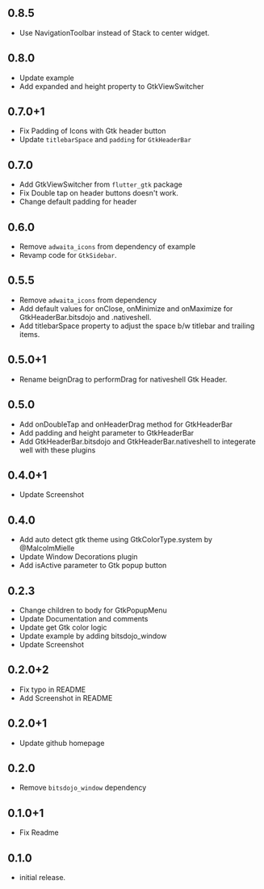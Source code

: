 ## 0.8.5

* Use NavigationToolbar instead of Stack to center widget.

## 0.8.0

* Update example
* Add expanded and height property to GtkViewSwitcher

## 0.7.0+1

* Fix Padding of Icons with Gtk header button
* Update `titlebarSpace` and `padding` for `GtkHeaderBar`

## 0.7.0

* Add GtkViewSwitcher from `flutter_gtk` package
* Fix Double tap on header buttons doesn't work.
* Change default padding for header

## 0.6.0

* Remove `adwaita_icons` from dependency of example
* Revamp code for `GtkSidebar`.

## 0.5.5

* Remove `adwaita_icons` from dependency
* Add default values for onClose, onMinimize and onMaximize for GtkHeaderBar.bitsdojo and .nativeshell.
* Add titlebarSpace property to adjust the space b/w titlebar and trailing items.

## 0.5.0+1

* Rename beignDrag to performDrag for nativeshell Gtk Header.

## 0.5.0

* Add onDoubleTap and onHeaderDrag method for GtkHeaderBar
* Add padding and height parameter to GtkHeaderBar
* Add GtkHeaderBar.bitsdojo and GtkHeaderBar.nativeshell to integerate well with these plugins

## 0.4.0+1

* Update Screenshot

## 0.4.0

* Add auto detect gtk theme using GtkColorType.system by @MalcolmMielle
* Update Window Decorations plugin
* Add isActive parameter to Gtk popup button

## 0.2.3

* Change children to body for GtkPopupMenu
* Update Documentation and comments
* Update get Gtk color logic
* Update example by adding bitsdojo_window
* Update Screenshot

## 0.2.0+2

* Fix typo in README
* Add Screenshot in README

## 0.2.0+1

* Update github homepage

## 0.2.0

* Remove `bitsdojo_window` dependency


## 0.1.0+1

* Fix Readme


## 0.1.0

* initial release.
